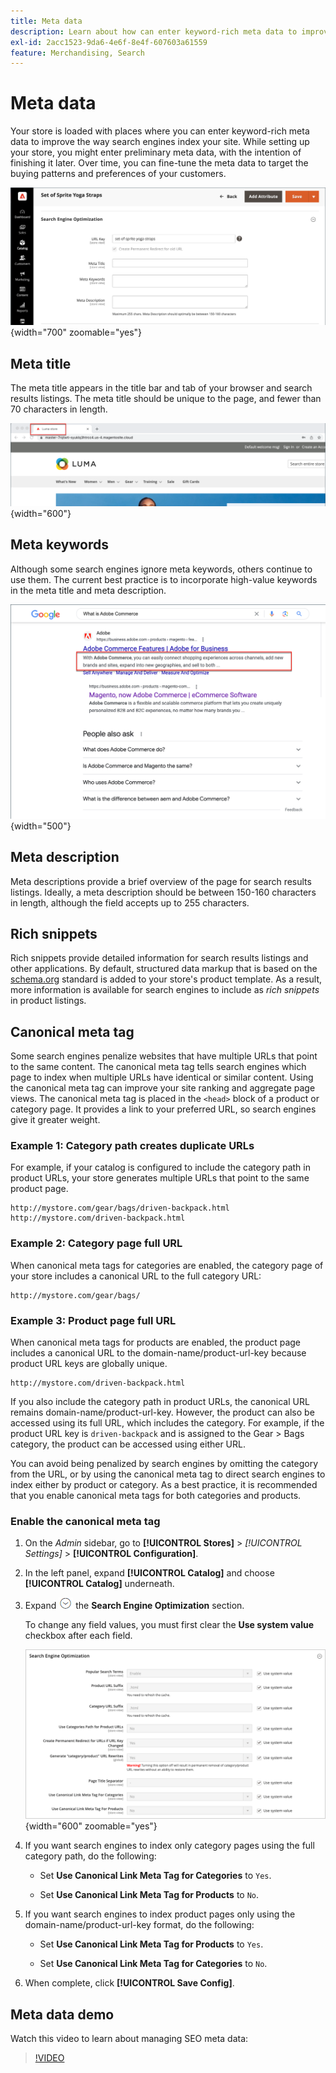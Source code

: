 ```yaml
---
title: Meta data
description: Learn about how can enter keyword-rich meta data to improve the way search engines index your Commerce site.
exl-id: 2acc1523-9da6-4e6f-8e4f-607603a61559
feature: Merchandising, Search
---
```

# Meta data

Your store is loaded with places where you can enter keyword-rich meta data to improve the way search engines index your site. While setting up your store, you might enter preliminary meta data, with the intention of finishing it later. Over time, you can fine-tune the meta data to target the buying patterns and preferences of your customers.

![Product settings - search engine optimization](./assets/product-basic-settings-search-engine-optimization-yoga-strap.png){width="700" zoomable="yes"}

## Meta title

The meta title appears in the title bar and tab of your browser and search results listings. The meta title should be unique to the page, and fewer than 70 characters in length.

![Example storefront - meta title](./assets/storefront-home-page-meta-title.png){width="600"}

## Meta keywords

Although some search engines ignore meta keywords, others continue to use them. The current best practice is to incorporate high-value keywords in the meta title and meta description.

![Web browser search - meta keywords](./assets/storefront-meta-description.png){width="500"}

## Meta description

Meta descriptions provide a brief overview of the page for search results listings. Ideally, a meta description should be between 150-160 characters in length, although the field accepts up to 255 characters.

## Rich snippets

Rich snippets provide detailed information for search results listings and other applications. By default, structured data markup that is based on the [schema.org][1] standard is added to your store's product template. As a result, more information is available for search engines to include as _rich snippets_ in product listings.

## Canonical meta tag

Some search engines penalize websites that have multiple URLs that point to the same content. The canonical meta tag tells search engines which page to index when multiple URLs have identical or similar content. Using the canonical meta tag can improve your site ranking and aggregate page views. The canonical meta tag is placed in the `<head>` block of a product or category page. It provides a link to your preferred URL, so search engines give it greater weight.

### Example 1: Category path creates duplicate URLs

For example, if your catalog is configured to include the category path in product URLs, your store generates multiple URLs that point to the same product page.

    http://mystore.com/gear/bags/driven-backpack.html
    http://mystore.com/driven-backpack.html

### Example 2: Category page full URL

When canonical meta tags for categories are enabled, the category page of your store includes a canonical URL to the full category URL:

    http://mystore.com/gear/bags/

### Example 3: Product page full URL

When canonical meta tags for products are enabled, the product page includes a canonical URL to the domain-name/product-url-key because product URL keys are globally unique.

    http://mystore.com/driven-backpack.html

If you also include the category path in product URLs, the canonical URL remains domain-name/product-url-key. However, the product can also be accessed using its full URL, which includes the category. For example, if the product URL key is `driven-backpack` and is assigned to the Gear > Bags category, the product can be accessed using either URL.

You can avoid being penalized by search engines by omitting the category from the URL, or by using the canonical meta tag to direct search engines to index either by product or category. As a best practice, it is recommended that you enable canonical meta tags for both categories and products.

### Enable the canonical meta tag

1. On the _Admin_ sidebar, go to **[!UICONTROL Stores]** > _[!UICONTROL Settings]_ > **[!UICONTROL Configuration]**.

1. In the left panel, expand **[!UICONTROL Catalog]** and choose **[!UICONTROL Catalog]** underneath.

1. Expand ![Expansion selector](../assets/icon-display-expand.png) the **Search Engine Optimization** section.

    To change any field values, you must first clear the **Use system value** checkbox after each field.

    ![Catalog configuration - search engine optimization](../configuration-reference/catalog/assets/catalog-search-engine-optimization.png){width="600" zoomable="yes"}

1. If you want search engines to index only category pages using the full category path, do the following:

    - Set **Use Canonical Link Meta Tag for Categories** to `Yes`.

    - Set **Use Canonical Link Meta Tag for Products** to `No`.

1. If you want search engines to index product pages only using the domain-name/product-url-key format, do the following:

    - Set **Use Canonical Link Meta Tag for Products** to `Yes`.

    - Set **Use Canonical Link Meta Tag for Categories** to `No`.

1. When complete, click **[!UICONTROL Save Config]**.

## Meta data demo

Watch this video to learn about managing SEO meta data:

>[!VIDEO](https://video.tv.adobe.com/v/343750?quality=12)

[1]: https://schema.org/
